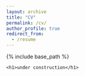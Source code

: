 ```yaml
---
layout: archive
title: "CV"
permalink: /cv/
author_profile: true
redirect_from:
  - /resume
---
```


{% include base_path %}


<head>
    <title>PDF in HTML</title>
</head>
<style>
    .pdf {
        width: 100%;
        aspect-ratio: 4 / 3;
    }

    .pdf,
    html,
    body {
        height: 100%;
        margin: 0;
        padding: 0;
    }

    h1,
    h3 {
        text-align: center;
    }

    h1 {
        color: black;
    }
</style>

<body>

    <h1>under construction</h1>


